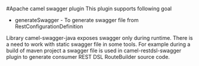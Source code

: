#Apache camel swagger plugin
This plugin supports following goal

- generateSwagger - To generate swagger file from RestConfigurationDefinition 

Library camel-swagger-java exposes swagger only during runtime. There is a need to work with static swagger file in some tools. For example during a build of maven project a swagger file is used in camel-restdsl-swagger plugin to generate consumer REST DSL RouteBuilder source code.